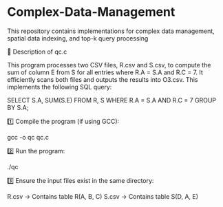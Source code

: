 # Complex-Data-Management
This repository contains implementations for complex data management, spatial data indexing, and top-k query processing


📌 Description of qc.c

This program processes two CSV files, R.csv and S.csv, to compute the sum of column E from S for all entries where R.A = S.A and R.C = 7. 
It efficiently scans both files and outputs the results into O3.csv. This implements the following SQL query:

SELECT S.A, SUM(S.E)
FROM R, S
WHERE R.A = S.A AND R.C = 7
GROUP BY S.A;

1️⃣ Compile the program (if using GCC):

gcc -o qc qc.c

2️⃣ Run the program:

./qc

3️⃣ Ensure the input files exist in the same directory:

R.csv → Contains table R(A, B, C)
S.csv → Contains table S(D, A, E)
